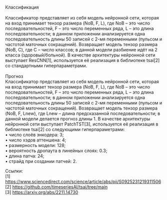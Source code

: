Классификация<br /><br />
Классификатор представляет из себя модель нейронной сети, которая на вход принимает тензор размера (NoB, F, L), где NoB – это число последовательностей, F – это число переменных ряда, L – это длина последовательности; в данном приложении анализируется одна последовательность длины 50 записей с 2-мя переменными (пульсом и частотой маточных сокращений). Возвращает модель тензор размера (NoB, C), где C – число классов; в данной модели разбиение идёт на 2 класса (здоровый/больной). В качестве архитектуры нейронной сети выступает ResCNN[1], используется её реализация в библиотеке tsai[2] со стандартными гиперпараметрами.<br /><br />
Прогноз<br />
Классификатор представляет из себя модель нейронной сети, которая на вход принимает тензор размера (NoB, F, L), где NoB – это число последовательностей, F – это число переменных ряда, L – это длина последовательности; в данном приложении анализируется одна последовательность длины 50 записей с 2-мя переменными (пульсом и частотой маточных сокращений). Возвращает модель тензор размера (NoB, F, Lnew), где Lnew – длина предсказанной последовательности; в данной модели делается прогноз длины 1. В качестве архитектуры нейронной сети выступает PatchTST[3], используется её реализация в библиотеке tsai[2] со следующими гиперпараметрами:<br />
•	число слоёв энкодера: 3;<br />
•	число хэдов аттеншена: 4;<br />
•	размерность модели: 128;<br />
•	вероятность дропаута в линейных слоях: 0.3;<br />
•	длина патча: 24;<br />
•	страйд при создании патчей: 2.<br />

Ссылки:<br />
[1]
https://www.sciencedirect.com/science/article/abs/pii/S0925231219311506<br />
[2]
https://github.com/timeseriesAI/tsai/tree/main<br />
[3]
https://arxiv.org/abs/2211.14730<br />




